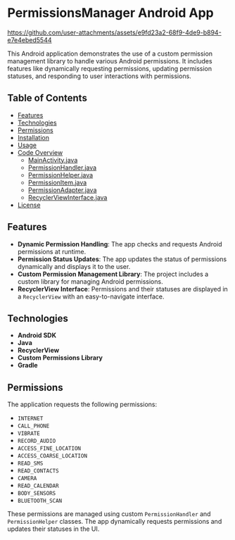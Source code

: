 # PermissionsManager Android App

https://github.com/user-attachments/assets/e9fd23a2-68f9-4de9-b894-e7e4ebed5544



This Android application demonstrates the use of a custom permission management library to handle various Android permissions. It includes features like dynamically requesting permissions, updating permission statuses, and responding to user interactions with permissions.

## Table of Contents
- [Features](#features)
- [Technologies](#technologies)
- [Permissions](#permissions)
- [Installation](#installation)
- [Usage](#usage)
- [Code Overview](#code-overview)
  - [MainActivity.java](#mainactivityjava)
  - [PermissionHandler.java](#permissionhandlerjava)
  - [PermissionHelper.java](#permissionhelperjava)
  - [PermissionItem.java](#permissionitemjava)
  - [PermissionAdapter.java](#permissionadapterjava)
  - [RecyclerViewInterface.java](#recyclerviewinterfacejava)
- [License](#license)

## Features
- **Dynamic Permission Handling**: The app checks and requests Android permissions at runtime.
- **Permission Status Updates**: The app updates the status of permissions dynamically and displays it to the user.
- **Custom Permission Management Library**: The project includes a custom library for managing Android permissions.
- **RecyclerView Interface**: Permissions and their statuses are displayed in a `RecyclerView` with an easy-to-navigate interface.

## Technologies
- **Android SDK**
- **Java**
- **RecyclerView**
- **Custom Permissions Library**
- **Gradle**

## Permissions
The application requests the following permissions:

- `INTERNET`
- `CALL_PHONE`
- `VIBRATE`
- `RECORD_AUDIO`
- `ACCESS_FINE_LOCATION`
- `ACCESS_COARSE_LOCATION`
- `READ_SMS`
- `READ_CONTACTS`
- `CAMERA`
- `READ_CALENDAR`
- `BODY_SENSORS`
- `BLUETOOTH_SCAN`

These permissions are managed using custom `PermissionHandler` and `PermissionHelper` classes. The app dynamically requests permissions and updates their statuses in the UI.


